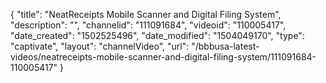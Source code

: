 {
    "title": "NeatReceipts Mobile Scanner and Digital Filing System",
    "description": "",
    "channelid": "111091684",
    "videoid": "110005417",
    "date_created": "1502525496",
    "date_modified": "1504049170",
    "type": "captivate",
    "layout": "channelVideo",
    "url": "\/bbbusa-latest-videos\/neatreceipts-mobile-scanner-and-digital-filing-system\/111091684-110005417"
}